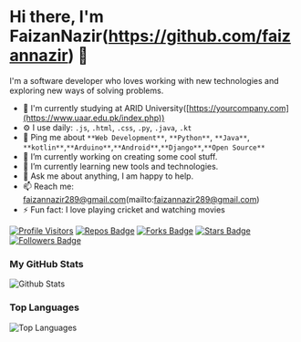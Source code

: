 # Hi there, I'm FaizanNazir(https://github.com/faizannazir) 👋

I'm a software developer who loves working with new technologies and exploring new ways of solving problems. 


- 🏢 I'm currently studying at ARID University([https://yourcompany.com](https://www.uaar.edu.pk/index.php))
- ⚙️ I use daily: `.js`, `.html`, `.css`, `.py`, `.java`, `.kt`
- 💬 Ping me about `**Web Development**`, `**Python**`, `**Java**`, `**kotlin**`,`**Arduino**`,`**Android**`,`**Django**`,`**Open Source**`
- 🔭 I’m currently working on creating some cool stuff.
- 🌱 I’m currently learning new tools and technologies.
- 💬 Ask me about anything, I am happy to help.
- 📫 Reach me: faizannazir289@gmail.com(mailto:faizannazir289@gmail.com)
- ⚡ Fun fact: I love playing cricket and watching movies

<!-- [![Visitors](https://visitor-badge.glitch.me/badge?page_id=yourusername.yourusername)](https://github.com/faizannazir) -->
[![Profile Visitors](https://visitor-badge.glitch.me/badge?page_id=username.username)](https://github.com/username)
[![Repos Badge](https://badges.pufler.dev/repos/username)](https://github.com/username)
[![Forks Badge](https://badges.pufler.dev/forks/username)](https://github.com/username)
[![Stars Badge](https://badges.pufler.dev/stars/username)](https://github.com/username)
[![Followers Badge](https://img.shields.io/github/followers/username?style=social)](https://github.com/username?tab=followers)





### My GitHub Stats

![Github Stats](https://github-readme-stats.vercel.app/api?username=username&count_private=true&show_icons=true&include_all_commits=true)

### Top Languages

![Top Languages](https://github-readme-stats.vercel.app/api/top-langs/?username=username&hide=TeX&layout=compact)
